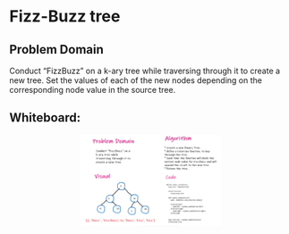 # Fizz-Buzz tree


## Problem Domain

Conduct “FizzBuzz” on a k-ary tree while traversing through it to create a new tree. Set the values of each of the new nodes depending on the corresponding node value in the source tree.


## Whiteboard:


<img src= '/assets/tree/fizz.PNG' style = 'display: block; margin-left: auto;   margin-right: auto; width: 50%; '>









